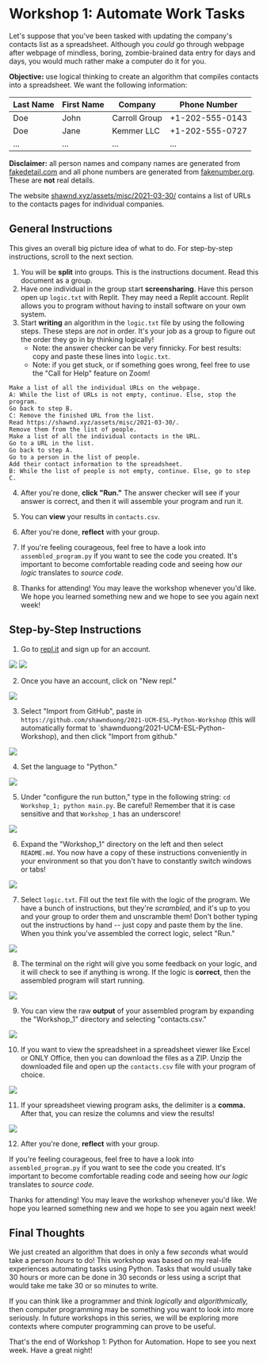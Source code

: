 # Workshop 1: Automate Work Tasks

Let's suppose that you've been tasked with updating the company's contacts list as a spreadsheet. Although you *could* go through webpage after webpage of mindless, boring, zombie-brained data entry for days and days, you would much rather make a computer do it for you.

**Objective:** use logical thinking to create an algorithm that compiles contacts into a spreadsheet. We want the following information:

| Last Name | First Name | Company       | Phone Number    |
|-----------|------------|---------------|-----------------|
| Doe       | John       | Carroll Group | +1-202-555-0143 |
| Doe       | Jane       | Kemmer LLC    | +1-202-555-0727 |
| ...       | ...        | ...           | ...             |

**Disclaimer:** all person names and company names are generated from [fakedetail.com](https://fakedetail.com/) and all phone numbers are generated from [fakenumber.org](https://fakenumber.org/). These are **not** real details.

The website [shawnd.xyz/assets/misc/2021-03-30/](https://shawnd.xyz/assets/misc/2021-03-30/) contains a list of URLs to the contacts pages for individual companies.

## General Instructions

This gives an overall big picture idea of what to do. For step-by-step instructions, scroll to the next section.

1. You will be **split** into groups. This is the instructions document. Read this document as a group.
2. Have one individual in the group start **screensharing**. Have this person open up `logic.txt` with Replit. They may need a Replit account. Replit allows you to program without having to install software on your own system.
3. Start **writing** an algorithm in the `logic.txt` file by using the following steps. These steps are *not* in order. It's your job as a group to figure out the order they go in by thinking logically!
   - Note: the answer checker can be very finnicky. For best results: copy and paste these lines into `logic.txt`.
   - Note: if you get stuck, or if something goes wrong, feel free to use the "Call for Help" feature on Zoom!

```
Make a list of all the individual URLs on the webpage.
A: While the list of URLs is not empty, continue. Else, stop the program.
Go back to step B.
C: Remove the finished URL from the list.
Read https://shawnd.xyz/assets/misc/2021-03-30/.
Remove them from the list of people.
Make a list of all the individual contacts in the URL.
Go to a URL in the list.
Go back to step A.
Go to a person in the list of people.
Add their contact information to the spreadsheet.
B: While the list of people is not empty, continue. Else, go to step C.
```

4. After you're done, **click "Run."** The answer checker will see if your answer is correct, and then it will assemble your program and run it.

5. You can **view** your results in `contacts.csv`.

6. After you're done, **reflect** with your group.

7. If you're feeling courageous, feel free to have a look into `assembled_program.py` if you want to see the code you created. It's important to become comfortable reading code and seeing how *our logic* translates to *source code.*

8. Thanks for attending! You may leave the workshop whenever you'd like. We hope you learned something new and we hope to see you again next week!

## Step-by-Step Instructions

1. Go to [repl.it](http://repl.it/) and sign up for an account.

![](../img/pic_00.png)
![](../img/pic_01.png)

2. Once you have an account, click on "New repl."

![](../img/pic_02.png)

3. Select "Import from GitHub", paste in `https://github.com/shawnduong/2021-UCM-ESL-Python-Workshop` (this will automatically format to `shawnduong/2021-UCM-ESL-Python-Workshop), and then click "Import from github."

![](../img/pic_03.png)

4. Set the language to "Python."

![](../img/pic_04.png)

5. Under "configure the run button," type in the following string: `cd Workshop_1; python main.py`. Be careful! Remember that it is case sensitive and that `Workshop_1` has an underscore!

![](../img/pic_05.png)

6. Expand the "Workshop_1" directory on the left and then select `README.md`. You now have a copy of these instructions conveniently in your environment so that you don't have to constantly switch windows or tabs!

![](../img/pic_06.png)

7. Select `logic.txt`. Fill out the text file with the logic of the program. We have a bunch of instructions, but they're *scrambled,* and it's up to you and your group to order them and unscramble them! Don't bother typing out the instructions by hand -- just copy and paste them by the line. When you think you've assembled the correct logic, select "Run."

![](../img/pic_07.png)

8. The terminal on the right will give you some feedback on your logic, and it will check to see if anything is wrong. If the logic is **correct**, then the assembled program will start running.

![](../img/pic_08.png)

9. You can view the raw **output** of your assembled program by expanding the "Workshop_1" directory and selecting "contacts.csv."

![](../img/pic_09.png)

10. If you want to view the spreadsheet in a spreadsheet viewer like Excel or ONLY Office, then you can download the files as a ZIP. Unzip the downloaded file and open up the `contacts.csv` file with your program of choice.

![](../img/pic_0a.png)

11. If your spreadsheet viewing program asks, the delimiter is a **comma.** After that, you can resize the columns and view the results!

![](../img/pic_0b.png)

12. After you're done, **reflect** with your group.

If you're feeling courageous, feel free to have a look into `assembled_program.py` if you want to see the code you created. It's important to become comfortable reading code and seeing how *our logic* translates to *source code.*

Thanks for attending! You may leave the workshop whenever you'd like. We hope you learned something new and we hope to see you again next week!

## Final Thoughts

We just created an algorithm that does in only a few *seconds* what would take a person *hours* to do! This workshop was based on my real-life experiences automating tasks using Python. Tasks that would usually take 30 hours or more can be done in 30 seconds or less using a script that would take me take 30 or so minutes to write.

If you can think like a programmer and think *logically* and *algorithmically,* then computer programming may be something you want to look into more seriously. In future workshops in this series, we will be exploring more contexts where computer programming can prove to be useful.

That's the end of Workshop 1: Python for Automation. Hope to see you next week. Have a great night!
